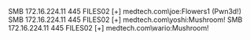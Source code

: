 SMB                      172.16.224.11   445    FILES02          [+] medtech.com\joe:Flowers1 (Pwn3d!)
SMB                      172.16.224.11   445    FILES02          [+] medtech.com\yoshi:Mushroom! 
SMB                      172.16.224.11   445    FILES02          [+] medtech.com\wario:Mushroom! 
